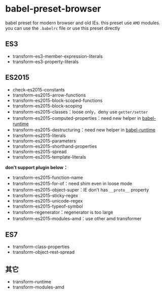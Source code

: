 # babel-preset-browser
babel preset for modern browser and old IEs. this preset use `AMD` modules.
you can use the `.babelrc` file or use this preset directly

## ES3

- transform-es3-member-expression-literals
- transform-es3-property-literals

## ES2015

- check-es2015-constants
- transform-es2015-arrow-functions
- transform-es2015-block-scoped-functions
- transform-es2015-block-scoping
- transform-es2015-classes：loose only，deny use `getter/setter`
- transform-es2015-computed-properties：need new helper in [babel-runtime](http://gitlab.baidu.com/babel/babel-runtime)
- transform-es2015-destructuring：need new helper in [babel-runtime](http://gitlab.baidu.com/babel/babel-runtime)
- transform-es2015-literals
- transform-es2015-parameters
- transform-es2015-shorthand-properties
- transform-es2015-spread
- transform-es2015-template-literals

**don't support plugin below：**

- transform-es2015-function-name
- transform-es2015-for-of：need shim even in loose mode
- transform-es2015-object-super：IE don't has `__proto__` property
- transform-es2015-sticky-regex
- transform-es2015-unicode-regex
- transform-es2015-typeof-symbol
- transform-regenerator：regenerator is too large
- transform-es2015-modules-amd：use other amd transformer

## ES7
- transform-class-properties
- transform-object-rest-spread

## 其它
- transform-runtime
- transform-modules-amd